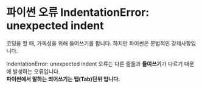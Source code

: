 파이썬 오류 IndentationError: unexpected indent
=

코딩을 할 때, 가독성을 위해 들여쓰기를 합니다. 하지만 파이썬은 문법적인 강제사항입니다.

 IndentationError: unexpected indent 오류는 다른 줄들과 **들여쓰기**가 다르기 때문에 발생하는 오류입니다.  
**파이썬에서 말하는 띄어쓰기는 탭(Tab)단위 입니다.** 
  
<!--stackedit_data:
eyJoaXN0b3J5IjpbMTY2MTI1MDczMF19
-->